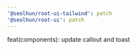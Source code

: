 ```yaml
---
'@seolhun/root-ui-tailwind': patch
'@seolhun/root-ui': patch
---
```


feat(components): update callout and toast
